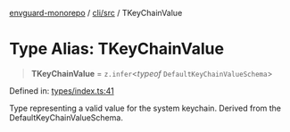 [envguard-monorepo](../../../index.md) / [cli/src](../index.md) / TKeyChainValue

# Type Alias: TKeyChainValue

> **TKeyChainValue** = `z.infer`\<_typeof_ `DefaultKeyChainValueSchema`\>

Defined in: [types/index.ts:41](https://github.com/amannirala13/envguard/blob/27fa3a91e5b82415a24e2e2859621b8033ae7435/packages/cli/src/types/index.ts#L41)

Type representing a valid value for the system keychain.
Derived from the DefaultKeyChainValueSchema.

